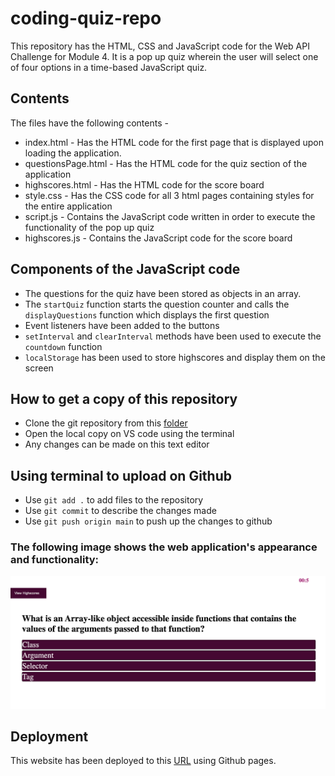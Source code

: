 # coding-quiz-repo

This repository has the HTML, CSS and JavaScript code for the Web API Challenge for Module 4. It is a pop up quiz wherein the user will select one of four options in a time-based JavaScript quiz.

## Contents

The files have the following contents -

- index.html - Has the HTML code for the first page that is displayed upon loading the application.
- questionsPage.html - Has the HTML code for the quiz section of the application
- highscores.html - Has the HTML code for the score board
- style.css - Has the CSS code for all 3 html pages containing styles for the entire application
- script.js - Contains the JavaScript code written in order to execute the functionality of the pop up quiz
- highscores.js - Contains the JavaScript code for the score board

## Components of the JavaScript code

- The questions for the quiz have been stored as objects in an array.
- The `startQuiz` function starts the question counter and calls the `displayQuestions` function which displays the first question
- Event listeners have been added to the buttons 
- `setInterval` and `clearInterval` methods have been used to execute the `countdown` function
- `localStorage` has been used to store highscores and display them on the screen

## How to get a copy of this repository

- Clone the git repository from this [folder](https://github.com/rashida53/coding-quiz-repo)
- Open the local copy on VS code using the terminal
- Any changes can be made on this text editor

## Using terminal to upload on Github

- Use `git add .` to add files to the repository
- Use `git commit` to describe the changes made
- Use `git push origin main` to push up the changes to github

### The following image shows the web application's appearance and functionality:

![screenshot](https://github.com/rashida53/coding-quiz-repo/blob/main/coding-quiz.png?raw=true)

## Deployment

This website has been deployed to this [URL](https://rashida53.github.io/coding-quiz-repo) using Github pages.